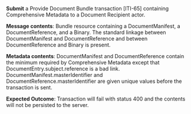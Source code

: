 **Submit** a Provide Document Bundle transaction [ITI-65] containing Comprehensive Metadata to a Document Recipient
actor.

**Message contents**: Bundle resource containing a DocumentManifest, a DocumentReference, and a Binary. The standard
linkage between DocumentManifest and DocumentReference and between DocumentReference and Binary is present.

**Metadata contents**: DocumentManifest and DocumentReference contain the minimum required by Comprehensive
 Metadata except that DocumentEntry.subject.reference is a bad link.   DocumentManifest.masterIdentifier and
DocumentReference.masterIdentifier are given unique values before the transaction is sent.

**Expected Outcome**: Transaction will fail with status 400 and the contents will not be persisted to the server.
